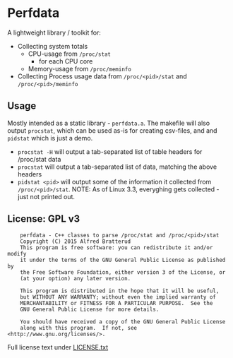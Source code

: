 # Perfdata

A lightweight library / toolkit for:
  * Collecting system totals 
    * CPU-usage from `/proc/stat` 
      * for each CPU core
    * Memory-usage from `/proc/meminfo`
  * Collecting Process usage data from `/proc/<pid>/stat` and `/proc/<pid>/meminfo`

## Usage
Mostly intended as a static library -  `perfdata.a`. The makefile will also output `procstat`, which can be used as-is for creating csv-files, and and `pidstat` which is just a demo.

* `procstat -H` will output a tab-separated list of table headers for /proc/stat data
* `procstat` will output a tab-separated list of data, matching the above headers
* `pidstat <pid>` will output some of the information it collected from `/proc/<pid>/stat`. NOTE: As of Linux 3.3, everyghing gets collected - just not printed out. 


## License: GPL v3
```
    perfdata - C++ classes to parse /proc/stat and /proc/<pid>/stat
    Copyright (C) 2015 Alfred Bratterud
    This program is free software: you can redistribute it and/or modify
    it under the terms of the GNU General Public License as published by
    the Free Software Foundation, either version 3 of the License, or
    (at your option) any later version.

    This program is distributed in the hope that it will be useful,
    but WITHOUT ANY WARRANTY; without even the implied warranty of
    MERCHANTABILITY or FITNESS FOR A PARTICULAR PURPOSE.  See the
    GNU General Public License for more details.

    You should have received a copy of the GNU General Public License
    along with this program.  If not, see <http://www.gnu.org/licenses/>.
```

Full license text under [LICENSE.txt](./LICENSE.txt)